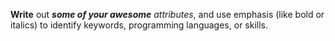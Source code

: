 **Write** out **_some of your awesome_** *attributes*, and use emphasis (like bold or italics) to identify keywords, programming languages, or skills. 
